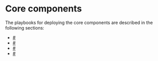 # Core components

The playbooks for deploying the core components are described in the following sections:

-   [\#](#)
-   [\#](#)
-   [\#](#)
-   [\#](#)